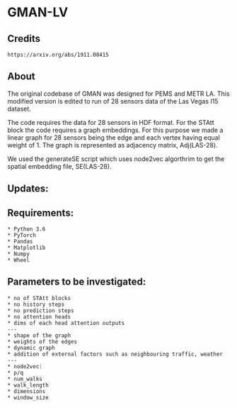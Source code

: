 # GMAN-LV

## Credits
    https://arxiv.org/abs/1911.08415 

## About
The original codebase of GMAN was designed for PEMS and METR LA. This modified version is edited to run of 28 sensors data of the Las Vegas I15 dataset. 

The code requires the data for 28 sensors in HDF format. For the STAtt block the code requires a graph embeddings. For this purpose we made a linear graph for 28 sensors being the edge and each vertex having equal weight of 1. The graph is represented as adjacency matrix, Adj(LAS-28). 

We used the generateSE script which uses node2vec algorthrim to get the spatial embedding file, SE(LAS-28).

##  Updates:


##  Requirements:
    * Python 3.6
    * PyTorch
    * Pandas
    * Matplotlib
    * Numpy
    * Wheel

## Parameters to be investigated:
    * no of STAtt blocks
    * no history steps
    * no prediction steps
    * no attention heads
    * dims of each head attention outputs
    ---
    * shape of the graph
    * weights of the edges
    * dynamic graph
    * addition of external factors such as neighbouring traffic, weather
    ---
    * node2vec:
    * p/q
    * num_walks 
    * walk_length 
    * dimensions 
    * window_size 

